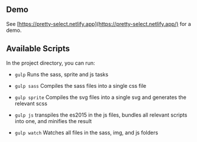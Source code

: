 ## Demo
See [https://pretty-select.netlify.app](https://pretty-select.netlify.app/) for a demo.

## Available Scripts
In the project directory, you can run:

- `gulp` Runs the sass, sprite and js tasks

- `gulp sass` Compiles the sass files into a single css file

- `gulp sprite` Compiles the svg files into a single svg and generates the relevant scss

- `gulp js` transpiles the es2015 in the js files, bundles all relevant scripts into one, and minifies the result

- `gulp watch` Watches all files in the sass, img, and js folders
